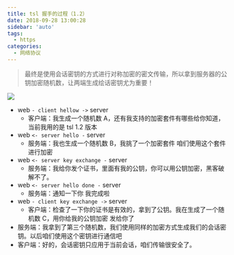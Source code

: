 ```yaml
---
title: tsl 握手的过程（1.2）
date: 2018-09-28 13:00:28
sidebar: 'auto'
tags:
  - https
categories:
  - 网络协议
---
```


> 最终是使用会话密钥的方式进行对称加密的密文传输，所以拿到服务器的公钥加密随机数，让两端生成绘话密钥尤为重要！

![](https://alvin-cdn.oss-cn-shenzhen.aliyuncs.com/images/tsl12-0.png)

- web `- client hellow ->` server
  - 客户端：我生成一个随机数 A，还有我支持的加密套件有哪些给你知道，当前我用的是 tsl 1.2 版本
- web `<- server hello -` server
  - 服务端：我也生成一个随机数 B，我挑了一个加密套件 咱们使用这个套件进行加密
- web `<- server key exchange -` server
  - 服务端：我给你发个证书，里面有我的公钥，你可以用公钥加密，黑客破解不了。
- web `<- server hello done -` server
  - 服务端：通知一下你 我完成啦
- web `- client key exchange ->` server
  - 客户端：检查了一下你的证书是有效的，拿到了公钥。我在生成了一个随机数 C，用你给我的公钥加密 发给你了
- 服务端：我拿到了第三个随机数，我们使用同样的加密方式生成我们的会话密钥。以后咱们使用这个密钥进行通信吧
- 客户端：好的，会话密钥只应用于当前会话，咱们传输很安全了。
